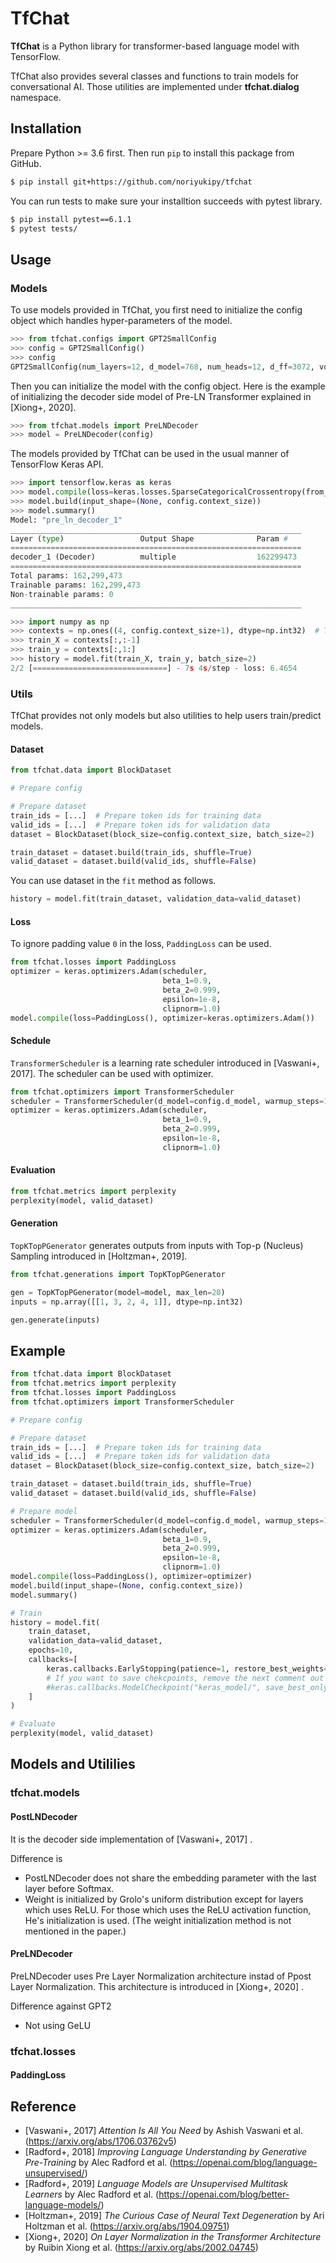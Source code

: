 # TfChat

**TfChat** is a Python library for transformer-based language model with TensorFlow.

TfChat also provides several classes and functions to train models for conversational AI.
Those utilities are implemented under **tfchat.dialog** namespace.

## Installation

Prepare Python >= 3.6 first. Then run `pip` to install this package from GitHub.

```sh
$ pip install git+https://github.com/noriyukipy/tfchat
```

You can run tests to make sure your installtion succeeds with pytest library.

```sh
$ pip install pytest==6.1.1
$ pytest tests/
```

## Usage

### Models

To use models provided in TfChat, you first need to initialize the config object which handles hyper-parameters of the model.

```py
>>> from tfchat.configs import GPT2SmallConfig
>>> config = GPT2SmallConfig()
>>> config
GPT2SmallConfig(num_layers=12, d_model=768, num_heads=12, d_ff=3072, vocab_size=50257, context_size=1024, attention_dropout_rate=0.1, residual_dropout_rate=0.1, embedding_dropout_rate=0.1, epsilon=1e-06)
```

Then you can initialize the model with the config object.
Here is the example of initializing the decoder side model of Pre-LN Transformer explained in [Xiong+, 2020].

```py
>>> from tfchat.models import PreLNDecoder
>>> model = PreLNDecoder(config)
```

The models provided by TfChat can be used in the usual manner of TensorFlow Keras API.

```py
>>> import tensorflow.keras as keras
>>> model.compile(loss=keras.losses.SparseCategoricalCrossentropy(from_logits=True), optimizer=keras.optimizers.Adam())
>>> model.build(input_shape=(None, config.context_size))
>>> model.summary()
Model: "pre_ln_decoder_1"
_________________________________________________________________
Layer (type)                 Output Shape              Param #
=================================================================
decoder_1 (Decoder)          multiple                  162299473
=================================================================
Total params: 162,299,473
Trainable params: 162,299,473
Non-trainable params: 0
_________________________________________________________________
```

```py
>>> import numpy as np
>>> contexts = np.ones((4, config.context_size+1), dtype=np.int32)  # This is dummy data. Replace with your data
>>> train_X = contexts[:,:-1]
>>> train_y = contexts[:,1:]
>>> history = model.fit(train_X, train_y, batch_size=2)
2/2 [==============================] - 7s 4s/step - loss: 6.4654
```

### Utils

TfChat provides not only models but also utilities to help users train/predict models.

#### Dataset

```py
from tfchat.data import BlockDataset

# Prepare config

# Prepare dataset
train_ids = [...]  # Prepare token ids for training data
valid_ids = [...]  # Prepare token ids for validation data
dataset = BlockDataset(block_size=config.context_size, batch_size=2)

train_dataset = dataset.build(train_ids, shuffle=True)
valid_dataset = dataset.build(valid_ids, shuffle=False)
```

You can use dataset in the `fit` method as follows.

```py
history = model.fit(train_dataset, validation_data=valid_dataset)
```

#### Loss

To ignore padding value `0` in the loss, `PaddingLoss` can be used.

```py
from tfchat.losses import PaddingLoss
optimizer = keras.optimizers.Adam(scheduler,
                                  beta_1=0.9,
                                  beta_2=0.999,
                                  epsilon=1e-8,
                                  clipnorm=1.0)
model.compile(loss=PaddingLoss(), optimizer=keras.optimizers.Adam())
```

#### Schedule

`TransformerScheduler` is a learning rate scheduler introduced in [Vaswani+, 2017].
The scheduler can be used with optimizer.

```py
from tfchat.optimizers import TransformerScheduler
scheduler = TransformerScheduler(d_model=config.d_model, warmup_steps=1000)
optimizer = keras.optimizers.Adam(scheduler,
                                  beta_1=0.9,
                                  beta_2=0.999,
                                  epsilon=1e-8,
                                  clipnorm=1.0)
```

#### Evaluation

```py
from tfchat.metrics import perplexity
perplexity(model, valid_dataset)
```

#### Generation

`TopKTopPGenerator` generates outputs from inputs with Top-p (Nucleus) Sampling introduced in [Holtzman+, 2019].

```py
from tfchat.generations import TopKTopPGenerator

gen = TopKTopPGenerator(model=model, max_len=20)
inputs = np.array([[1, 3, 2, 4, 1]], dtype=np.int32)

gen.generate(inputs)
```

## Example

```py
from tfchat.data import BlockDataset
from tfchat.metrics import perplexity
from tfchat.losses import PaddingLoss
from tfchat.optimizers import TransformerScheduler

# Prepare config

# Prepare dataset
train_ids = [...]  # Prepare token ids for training data
valid_ids = [...]  # Prepare token ids for validation data
dataset = BlockDataset(block_size=config.context_size, batch_size=2)

train_dataset = dataset.build(train_ids, shuffle=True)
valid_dataset = dataset.build(valid_ids, shuffle=False)

# Prepare model
scheduler = TransformerScheduler(d_model=config.d_model, warmup_steps=1000)
optimizer = keras.optimizers.Adam(scheduler,
                                  beta_1=0.9,
                                  beta_2=0.999,
                                  epsilon=1e-8,
                                  clipnorm=1.0)
model.compile(loss=PaddingLoss(), optimizer=optimizer)
model.build(input_shape=(None, config.context_size))
model.summary()

# Train
history = model.fit(
    train_dataset,
    validation_data=valid_dataset,
    epochs=10,
    callbacks=[
        keras.callbacks.EarlyStopping(patience=1, restore_best_weights=True),
        # If you want to save chekcpoints, remove the next comment out
        #keras.callbacks.ModelCheckpoint("keras_model/", save_best_only=True)
    ]
)

# Evaluate
perplexity(model, valid_dataset)
```

## Models and Utililies

### tfchat.models

#### PostLNDecoder

It is the decoder side implementation of [Vaswani+, 2017] .

Difference is
- PostLNDecoder does not share the embedding parameter with the last layer before Softmax.
- Weight is initialized by Grolo's uniform distribution except for layers which uses ReLU. For those which uses the ReLU activation function, He's initialization is used. (The weight initialization method is not mentioned in the paper.)

#### PreLNDecoder

PreLNDecoder uses Pre Layer Normalization architecture instad of Ppost Layer Normalization. This architecture is introduced in [Xiong+, 2020] .

Difference against GPT2
- Not using GeLU

### tfchat.losses

#### PaddingLoss


## Reference

* [Vaswani+, 2017] *Attention Is All You Need* by Ashish Vaswani et al. (https://arxiv.org/abs/1706.03762v5)
* [Radford+, 2018] *Improving Language Understanding by Generative Pre-Training* by Alec Radford et al. (https://openai.com/blog/language-unsupervised/)
* [Radford+, 2019] *Language Models are Unsupervised Multitask Learners* by Alec Radford et al. (https://openai.com/blog/better-language-models/)
* [Holtzman+, 2019] *The Curious Case of Neural Text Degeneration* by Ari Holtzman et al. (https://arxiv.org/abs/1904.09751)
* [Xiong+, 2020] *On Layer Normalization in the Transformer Architecture* by Ruibin Xiong et al. (https://arxiv.org/abs/2002.04745)